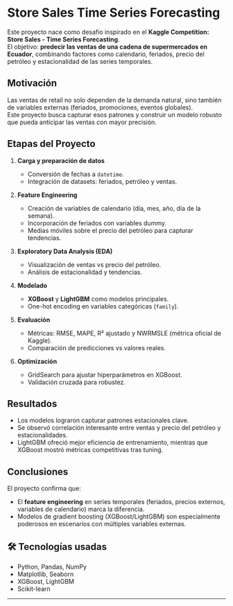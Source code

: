 #  Store Sales Time Series Forecasting

Este proyecto nace como desafío inspirado en el **Kaggle Competition: Store Sales - Time Series Forecasting**.  
El objetivo: **predecir las ventas de una cadena de supermercados en Ecuador**, combinando factores como calendario, feriados, precio del petróleo y estacionalidad de las series temporales.

##  Motivación
Las ventas de retail no solo dependen de la demanda natural, sino también de variables externas (feriados, promociones, eventos globales).  
Este proyecto busca capturar esos patrones y construir un modelo robusto que pueda anticipar las ventas con mayor precisión.

##  Etapas del Proyecto
1. **Carga y preparación de datos**  
   - Conversión de fechas a `datetime`.  
   - Integración de datasets: feriados, petróleo y ventas.  

2. **Feature Engineering**  
   - Creación de variables de calendario (día, mes, año, día de la semana).  
   - Incorporación de feriados con variables dummy.  
   - Medias móviles sobre el precio del petróleo para capturar tendencias.  

3. **Exploratory Data Analysis (EDA)**  
   - Visualización de ventas vs precio del petróleo.  
   - Análisis de estacionalidad y tendencias.  

4. **Modelado**  
   - **XGBoost** y **LightGBM** como modelos principales.  
   - One-hot encoding en variables categóricas (`family`).  

5. **Evaluación**  
   - Métricas: RMSE, MAPE, R² ajustado y NWRMSLE (métrica oficial de Kaggle).  
   - Comparación de predicciones vs valores reales.  

6. **Optimización**  
   - GridSearch para ajustar hiperparámetros en XGBoost.  
   - Validación cruzada para robustez.  

##  Resultados
- Los modelos lograron capturar patrones estacionales clave.  
- Se observó correlación interesante entre ventas y precio del petróleo y estacionalidades.  
- LightGBM ofreció mejor eficiencia de entrenamiento, mientras que XGBoost mostró métricas competitivas tras tuning.  

##  Conclusiones
El proyecto confirma que:  
- El **feature engineering** en series temporales (feriados, precios externos, variables de calendario) marca la diferencia.  
- Modelos de gradient boosting (XGBoost/LightGBM) son especialmente poderosos en escenarios con múltiples variables externas.  

## 🛠️ Tecnologías usadas
- Python, Pandas, NumPy  
- Matplotlib, Seaborn  
- XGBoost, LightGBM  
- Scikit-learn  

---
